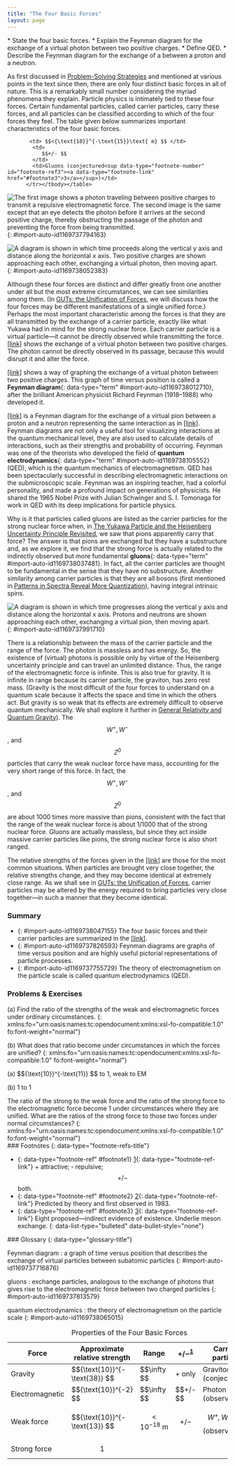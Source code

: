 ```yaml
---
title: "The Four Basic Forces"
layout: page
---
```



<div data-type="abstract" markdown="1">
* State the four basic forces.
* Explain the Feynman diagram for the exchange of a virtual photon between two positive charges.
* Define QED.
* Describe the Feynman diagram for the exchange of a between a proton and a neutron.

</div>

As first discussed in [Problem-Solving Strategies](/m42076) and mentioned at various points in the text since then, there are only four distinct basic forces in all of nature. This is a remarkably small number considering the myriad phenomena they explain. Particle physics is intimately tied to these four forces. Certain fundamental particles, called carrier particles, carry these forces, and all particles can be classified according to which of the four forces they feel. The table given below summarizes important characteristics of the four basic forces.

<table id="import-auto-id1169738010507" summary="Properties of the Four Basic Forces"><caption><span data-type="title">Properties of the Four Basic Forces</span></caption><thead><tr>
            <th data-align="center">Force            </th>
            <th data-align="center">
Approximate relative strength
            </th>
            <th data-align="center">Range
            </th>
            <th data-align="center">+/−<sup data-type="footnote-number" id="footnote-ref1"><a data-type="footnote-link" href="#footnote1">1</a></sup></th>
            <th data-align="center">
Carrier particle
            </th>
          </tr></thead><tbody><tr>
            <td>Gravity</td>
            <td>
               $${\text{10}}^{-\text{38}} $$ 
            </td>
            <td>
               $$\infty  $$ 
            </td>
            <td>+ only</td>
            <td>Graviton (conjectured)</td>
          </tr><tr>
            <td>Electromagnetic</td>
            <td>
               $${\text{10}}^{-2} $$ 
            </td>
            <td>
               $$\infty  $$ 
            </td>
            <td>
               $$+/- $$ 
            </td>
            <td>Photon (observed)</td>
          </tr><tr>
            <td>Weak force</td>
            <td>
               $${\text{10}}^{-\text{13}} $$ 
            </td>
            <td>


 $$<{\text{10}}^{-\text{18}}\text{ m} $$ </td>
            <td>
               $$+/- $$ 
            </td>
            <td><em> $${W}^{+}, {W}^{-}, {Z}^{0} $$</em> (observed<sup data-type="footnote-number" id="footnote-ref2"><a data-type="footnote-link" href="#footnote2">2</a></sup>)</td>
          </tr><tr>
            <td>Strong force</td>
            <td> $$1 $$</td>
 

           <td> $$<{\text{10}}^{-\text{15}}\text{ m} $$ </td>
            <td>
               $$+/- $$ 
            </td>
            <td>Gluons (conjectured<sup data-type="footnote-number" id="footnote-ref3"><a data-type="footnote-link" href="#footnote3">3</a></sup>)</td>
          </tr></tbody></table>

![The first image shows a photon traveling between positive charges to transmit a repulsive electromagnetic force. The second image is the same except that an eye detects the photon before it arrives at the second positive charge, thereby obstructing the passage of the photon and preventing the force from being transmitted.](../resources/Figure_34_02_01.jpg "The first image shows the exchange of a virtual photon transmitting the electromagnetic force between charges, just as virtual pion exchange carries the strong nuclear force between nucleons. The second image shows that the photon cannot be directly observed in its passage, because this would disrupt it and alter the force. In this case it does not get to the other charge."){: #import-auto-id1169737794163}

![A diagram is shown in which time proceeds along the vertical y axis and distance along the horizontal x axis. Two positive charges are shown approaching each other, exchanging a virtual photon, then moving apart.](../resources/Figure_34_02_02.jpg "The Feynman diagram for the exchange of a virtual photon between two positive charges illustrates how the electromagnetic force is transmitted on a quantum mechanical scale. Time is graphed vertically while the distance is graphed horizontally. The two positive charges are seen to be repelled by the photon exchange."){: #import-auto-id1169738052383}

Although these four forces are distinct and differ greatly from one another under all but the most extreme circumstances, we can see similarities among them. (In [GUTs: the Unification of Forces](/m42680), we will discuss how the four forces may be different manifestations of a single unified force.) Perhaps the most important characteristic among the forces is that they are all transmitted by the exchange of a carrier particle, exactly like what Yukawa had in mind for the strong nuclear force. Each carrier particle is a virtual particle—it cannot be directly observed while transmitting the force. [\[link\]](#import-auto-id1169737794163) shows the exchange of a virtual photon between two positive charges. The photon cannot be directly observed in its passage, because this would disrupt it and alter the force.

[\[link\]](#import-auto-id1169738052383) shows a way of graphing the exchange of a virtual photon between two positive charges. This graph of time versus position is called a **Feynman diagram**{: data-type="term" #import-auto-id1169738012710}, after the brilliant American physicist Richard Feynman (1918–1988) who developed it.

[\[link\]](#import-auto-id1169737991710) is a Feynman diagram for the exchange of a virtual pion between a proton and a neutron representing the same interaction as in [\[link\]](/m42669#import-auto-id1169737824808). Feynman diagrams are not only a useful tool for visualizing interactions at the quantum mechanical level, they are also used to calculate details of interactions, such as their strengths and probability of occurring. Feynman was one of the theorists who developed the field of **quantum electrodynamics**{: data-type="term" #import-auto-id1169738105552} (QED), which is the quantum mechanics of electromagnetism. QED has been spectacularly successful in describing electromagnetic interactions on the submicroscopic scale. Feynman was an inspiring teacher, had a colorful personality, and made a profound impact on generations of physicists. He shared the 1965 Nobel Prize with Julian Schwinger and S. I. Tomonaga for work in QED with its deep implications for particle physics.

Why is it that particles called gluons are listed as the carrier particles for the strong nuclear force when, in [The Yukawa Particle and the Heisenberg Uncertainty Principle Revisited](/m42669), we saw that pions apparently carry that force? The answer is that pions are exchanged but they have a substructure and, as we explore it, we find that the strong force is actually related to the indirectly observed but more fundamental **gluons**{: data-type="term" #import-auto-id1169738037481}. In fact, all the carrier particles are thought to be fundamental in the sense that they have no substructure. Another similarity among carrier particles is that they are all bosons (first mentioned in [Patterns in Spectra Reveal More Quantization](/m42609)), having integral intrinsic spins.

![A diagram is shown in which time progresses along the vertical y axis and distance along the horizontal x axis. Protons and neutrons are shown approaching each other, exchanging a virtual pion, then moving apart.](../resources/Figure_34_02_04.jpg "The image shows a Feynman diagram for the exchange of a &#x3C0;+ size 12{&#x3C0; rSup { size 8{+{}} } } {} between a proton and a neutron, carrying the strong nuclear force between them. This diagram represents the situation shown more pictorially in [link]."){: #import-auto-id1169737991710}

There is a relationship between the mass of the carrier particle and the range of the force. The photon is massless and has energy. So, the existence of (virtual) photons is possible only by virtue of the Heisenberg uncertainty principle and can travel an unlimited distance. Thus, the range of the electromagnetic force is infinite. This is also true for gravity. It is infinite in range because its carrier particle, the graviton, has zero rest mass. (Gravity is the most difficult of the four forces to understand on a quantum scale because it affects the space and time in which the others act. But gravity is so weak that its effects are extremely difficult to observe quantum mechanically. We shall explore it further in [General Relativity and Quantum Gravity](/m42689)). The  $${W}^{+}, {W}^{-} $$
, and  $${Z}^{0} $$
 particles that carry the weak nuclear force have mass, accounting for the very short range of this force. In fact, the  $${W}^{+}, {W}^{-} $$
, and  $${Z}^{0} $$
 are about 1000 times more massive than pions, consistent with the fact that the range of the weak nuclear force is about 1/1000 that of the strong nuclear force. Gluons are actually massless, but since they act inside massive carrier particles like pions, the strong nuclear force is also short ranged.

The relative strengths of the forces given in the [\[link\]](#import-auto-id1169738010507) are those for the most common situations. When particles are brought very close together, the relative strengths change, and they may become identical at extremely close range. As we shall see in [GUTs: the Unification of Forces](/m42680), carrier particles may be altered by the energy required to bring particles very close together—in such a manner that they become identical.

### Summary

* {: #import-auto-id1169738047155} The four basic forces and their carrier particles are summarized in the [\[link\]](#import-auto-id1169738010507).
* {: #import-auto-id1169737826593} Feynman diagrams are graphs of time versus position and are highly useful pictorial representations of particle processes.
* {: #import-auto-id1169737755729} The theory of electromagnetism on the particle scale is called quantum electrodynamics (QED).

### Problems &amp; Exercises

<div data-type="exercise" data-element-type="problems-exercises">
<div data-type="problem" markdown="1">
(a) Find the ratio of the strengths of the weak and electromagnetic forces under ordinary circumstances.
{: xmlns:fo="urn:oasis:names:tc:opendocument:xmlns:xsl-fo-compatible:1.0" fo:font-weight="normal"}

(b) What does that ratio become under circumstances in which the forces are unified?
{: xmlns:fo="urn:oasis:names:tc:opendocument:xmlns:xsl-fo-compatible:1.0" fo:font-weight="normal"}

</div>
<div data-type="solution" data-element-type="problems-exercises" markdown="1">
(a)  $${\text{10}}^{-\text{11}} $$
 to 1, weak to EM

(b) 1 to 1

</div>
</div>

<div data-type="exercise" data-element-type="problems-exercises">
<div data-type="problem" markdown="1">
The ratio of the strong to the weak force and the ratio of the strong force to the electromagnetic force become 1 under circumstances where they are unified. What are the ratios of the strong force to those two forces under normal circumstances?
{: xmlns:fo="urn:oasis:names:tc:opendocument:xmlns:xsl-fo-compatible:1.0" fo:font-weight="normal"}

</div>
</div>

<div data-type="footnote-refs" markdown="1">
### Footnotes
{: data-type="footnote-refs-title"}

* {: data-type="footnote-ref" #footnote1} [1](#footnote-ref1){: data-type="footnote-ref-link"} <span data-type="footnote-ref-content"> + attractive; ‑ repulsive;  $$+/- $$
   both.</span>
* {: data-type="footnote-ref" #footnote2} [2](#footnote-ref2){: data-type="footnote-ref-link"} <span data-type="footnote-ref-content">Predicted by theory and first observed in 1983.</span>
* {: data-type="footnote-ref" #footnote3} [3](#footnote-ref3){: data-type="footnote-ref-link"} <span data-type="footnote-ref-content">Eight proposed—indirect evidence of existence. Underlie meson exchange.</span>
{: data-list-type="bulleted" data-bullet-style="none"}

</div>

<div data-type="glossary" markdown="1">
### Glossary
{: data-type="glossary-title"}

Feynman diagram
: a graph of time versus position that describes the exchange of virtual particles between subatomic particles
{: #import-auto-id1169737716876}

gluons
: exchange particles, analogous to the exchange of photons that gives rise to the electromagnetic force between two charged particles
{: #import-auto-id1169737813579}

quantum electrodynamics
: the theory of electromagnetism on the particle scale
{: #import-auto-id1169738065015}

</div>
